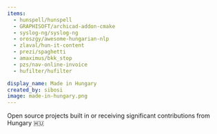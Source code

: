```yaml
---
items:
  - hunspell/hunspell
  - GRAPHISOFT/archicad-addon-cmake
  - syslog-ng/syslog-ng
  - oroszgy/awesome-hungarian-nlp
  - zlaval/hun-it-content
  - prezi/spaghetti
  - amaximus/bkk_stop
  - pzs/nav-online-invoice
  - hufilter/hufilter

display_name: Made in Hungary
created_by: sibosi
image: made-in-hungary.png
---
```


Open source projects built in or receiving significant contributions from Hungary 🇭🇺

